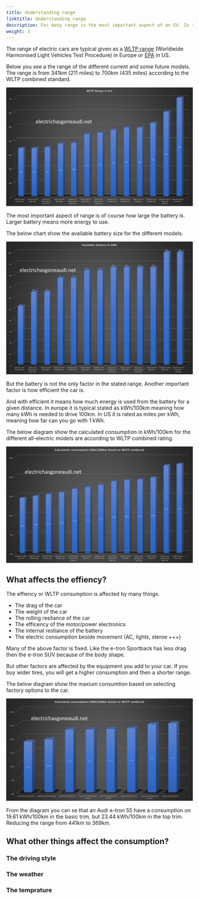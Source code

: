 ```yaml
---
title: Understanding range
linktitle: Understanding range
description: For many range is the most important aspect of an EV. In this guide we explain what affects the range on your all-electric Audi.
weight: 3
---
```


The range of electric cars are typical given as a [WLTP range](https://en.wikipedia.org/wiki/Worldwide_Harmonised_Light_Vehicles_Test_Procedure) (Worldwide Harmonised Light Vehicles Test Procedure) in
Europe or [EPA](https://en.wikipedia.org/wiki/Fuel_economy_in_automobiles#EPA_testing_procedure:_2008_and_beyond) in US.

Below you see a the range of the different current and some future models. The range is from 341km (211 miles) to 700km (435 miles) according to the WLTP combined standard.

![WLTP Range](wltprangebasictrim.png "WLTP Range all-electric Audis")

The most important aspect of range is of course how large the battery is. Larger battery means more energy to use.

The below chart show the available battery size for the different models.

![Battery size](batterysize.png "Avaiable battery all-electric Audis")

But the battery is not the only factor in the stated range. Another important factor is how efficient the car is.

And with efficient it means how much energy is used from the battery for a given distance. In europe it is typical stated as kWh/100km meaning
how many kWh is needed to drive 100km. In US it is rated as miles per kWh, meaning how far can you go with 1 kWh.

The below diagram show the calculated consumption in kWh/100km for the different all-electric models are according to WLTP combined rating.

![Consumption](wltpconsumptionbasictrim.png "Calculated consumption kWh/100km")

## What affects the effiency?

The effiency or WLTP consumption is affected by many things.

- The drag of the car
- The weight of the car
- The rolling resitance of the car
- The efficency of the motor/power electronics
- The internal restiance of the battery
- The electric consumption beside movement (AC, lights, steroe +++)

Many of the above factor is fixed. Like the e-tron Sportback has less drag then the e-tron SUV because of the body shape. 

But other factors are affected by the equipment you add to your car. If you buy wider tires, you will get a higher consumption and then a shorter range. 

The below diagram show the maxium consumtion based on selecting factory options to the car. 

![Consumption](wltpconsumptiontoptrim.png "WLTP Consumption top trim")

From the diagram you can se that an Audi e-tron 55 have a consumption on 19.61 kWh/100km in the basic trim, but 23.44 kWh/100km in the top trim.
Reducing the range from 441km to 369km. 

## What other things affect the consumption?


### The driving style


### The weather


### The temprature

